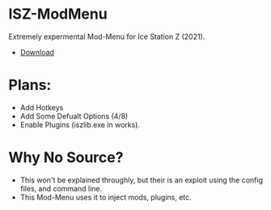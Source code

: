 # ISZ-ModMenu
Extremely expermental Mod-Menu for Ice Station Z (2021).

- [Download](https://github.com/ISZ-Hacker-Organization/ISZ-ModMenu/releases/download/v1.5.0-alpha-1/ISZ-ModMenu.zip)


# Plans:
- Add Hotkeys
- Add Some Defualt Options (4/8)
- Enable Plugins (iszlib.exe in works).






# Why No Source?
- This won't be explained throughly, but their is an exploit using the config files, and command line.
- This Mod-Menu uses it to inject mods, plugins, etc.

